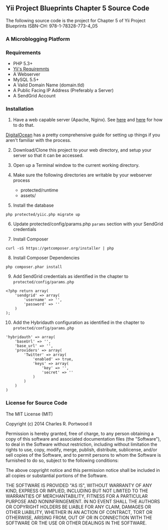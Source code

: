 ## Yii Project Blueprints Chapter 5 Source Code

The following source code is the project for Chapter 5 of Yii Project Blueprints
ISBN-CH: 978-1-78328-773-4_05

### A Microblogging Platform

### Requirements

- PHP 5.3+
- [Yii's Requiremnts](https://github.com/yiisoft/yii/blob/master/requirements/index.php)
- A Webserver
- MySQL 5.5+
- A Valid Domain Name (domain.tld)
- A Public Facing IP Address (Preferably a Server)
- A SendGrid Account

### Installation

1. Have a web capable server (Apache, Nginx). See [here](http://www.yiiframework.com/doc/guide/1.1/en/quickstart.installation) and [here](http://www.yiiframework.com/doc/guide/1.1/en/quickstart.apache-nginx-config) for how to do that.

[DigitalOcean](https://www.digitalocean.com/community/articles/how-to-install-and-setup-yii-php-framework) has a pretty comprehensive guide for setting up things if you aren't familiar with the process.

2. Download/Clone this project to your web directory, and setup your server so that it can be accessed.

3. Open up a Terminal window to the current working directory.

4. Make sure the following directories are writable by your webserver process

	- protected/runtime
	- assets/

5. Install the database

```
php protected/yiic.php migrate up
```

6. Update protected/config/params.php ```params``` section with your SendGrid credentials

7. Install Composer 

```
curl -sS https://getcomposer.org/installer | php
```

8. Install Composer Dependencies

```
php composer.phar install
```

9. Add SendGrid credentials as identified in the chapter to ```protected/config/params.php```

```
<?php return array(
	'sendgrid' => array(
		'username' => '',
		'password' => ''
	)
);
```

10. Add the Hybridauth configuration as identified in the chapter to ```protected/config/params.php```

```
'hybridauth' => array(
	'baseUrl' => '',
	'base_url' => '',
	'providers' => array(
		'Twitter' => array(
			'enabled' => true,
			'keys' => array(
				'key' => '',
				'secret' => ''
			)
		)
	)
)
```

### License for Source Code

The MIT License (MIT)

Copyright (c) 2014 Charles R. Portwood II

Permission is hereby granted, free of charge, to any person obtaining a copy
of this software and associated documentation files (the "Software"), to deal
in the Software without restriction, including without limitation the rights
to use, copy, modify, merge, publish, distribute, sublicense, and/or sell
copies of the Software, and to permit persons to whom the Software is
furnished to do so, subject to the following conditions:

The above copyright notice and this permission notice shall be included in
all copies or substantial portions of the Software.

THE SOFTWARE IS PROVIDED "AS IS", WITHOUT WARRANTY OF ANY KIND, EXPRESS OR
IMPLIED, INCLUDING BUT NOT LIMITED TO THE WARRANTIES OF MERCHANTABILITY,
FITNESS FOR A PARTICULAR PURPOSE AND NONINFRINGEMENT. IN NO EVENT SHALL THE
AUTHORS OR COPYRIGHT HOLDERS BE LIABLE FOR ANY CLAIM, DAMAGES OR OTHER
LIABILITY, WHETHER IN AN ACTION OF CONTRACT, TORT OR OTHERWISE, ARISING FROM,
OUT OF OR IN CONNECTION WITH THE SOFTWARE OR THE USE OR OTHER DEALINGS IN
THE SOFTWARE.